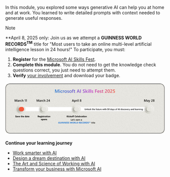 In this module, you explored some ways generative AI can help you at home and at work. You learned to write detailed prompts with context needed to generate useful responses.

> [!NOTE]
> **April 8, 2025 only: Join us as we attempt a **GUINNESS WORLD RECORDS<sup>TM</sup>** title for "Most users to take an online multi-level artificial intelligence lesson in 24 hours!"
> To participate, you must:
> 1. **Register** for the [Microsoft AI Skills Fest](https://aka.ms/AISkillsFest?azure-portal=true).
> 2. **Complete this module**. You do not need to get the knowledge check questions correct, you just need to attempt them.
> 3. **Verify** [your involvement](https://aka.ms/AISkillsFest_TrainingAffirmation?azure-portal=true) and download your badge.
> 
> ![Screenshot of the Microsoft AI Skills Fest 2025 timeline.](../media/08-skillsfest.jpg)

**Continue your learning journey**

- [Work smarter with AI](/training/paths/work-smarter-with-ai?azure-portal=true)
- [Design a dream destination with AI](/training/paths/design-dream-destination-ai?azure-portal=true)
- [The Art and Science of Working with AI](https://www.microsoft.com/worklab/the-art-and-science-of-working-with-ai?azure-portal=true)
- [Transform your business with Microsoft AI](/training/paths/transform-your-business-with-microsoft-ai?azure-portal=true)